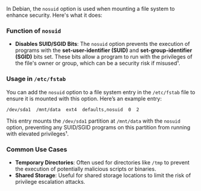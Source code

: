 In Debian, the `nosuid` option is used when mounting a file system to enhance security. Here's what it does:

### **Function of `nosuid`**
- **Disables SUID/SGID Bits**: The `nosuid` option prevents the execution of programs with the **set-user-identifier (SUID)** and **set-group-identifier (SGID)** bits set. These bits allow a program to run with the privileges of the file's owner or group, which can be a security risk if misused¹.

### **Usage in `/etc/fstab`**
You can add the `nosuid` option to a file system entry in the `/etc/fstab` file to ensure it is mounted with this option. Here’s an example entry:
```plaintext
/dev/sda1  /mnt/data  ext4  defaults,nosuid  0  2
```
This entry mounts the `/dev/sda1` partition at `/mnt/data` with the `nosuid` option, preventing any SUID/SGID programs on this partition from running with elevated privileges¹.

### **Common Use Cases**
- **Temporary Directories**: Often used for directories like `/tmp` to prevent the execution of potentially malicious scripts or binaries.
- **Shared Storage**: Useful for shared storage locations to limit the risk of privilege escalation attacks.
